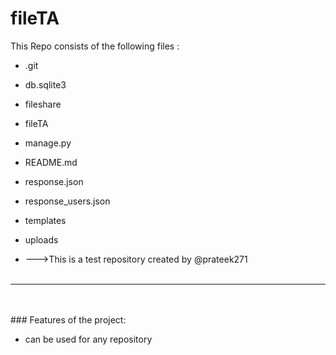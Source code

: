 # fileTA
This Repo consists of the following files :
- .git
- db.sqlite3
- fileshare
- fileTA
- manage.py
- README.md
- response.json
- response_users.json
- templates
- uploads




- --->This is a test repository created by @prateek271
<br><br>
---
<br><br>###	Features of the project:
<br>


- can be used for any repository